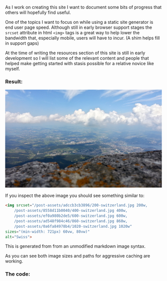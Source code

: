 <!--
{
:title "Basic img srcset support for Stasis with Optimus"
:connections [clojure,stasis,optimus,srcset]
}
-->

As I work on creating this site I want to document some bits of progress that others will hopefully find useful. 

One of the topics I want to focus on while using a static site generator is end user page speed. Although still in early browser support stages the `srcset` attribute in html `<img>` tags is a great way to help lower the bandwidth that, especially mobile, users will have to incur. (A shim helps fill in support gaps)

At the time of writing the resources section of this site is still in early development so I will list some of the relevant content and people that helped make getting started with stasis possible for a relative novice like myself.

### Result:

![Swiss](/resources/public/post-assets/switzerland.jpg)

If you inspect the above image you should see something similar to:

```html
<img srcset="/post-assets/adccb3cb3896/200-switzerland.jpg 200w, 
	/post-assets/8558d11b0040/400-switzerland.jpg 400w, 
	/post-assets/ef0a980b2de5/600-switzerland.jpg 600w, 
	/post-assets/ad548f984c46/860-switzerland.jpg 860w, 
	/post-assets/0a6fa84978b4/1020-switzerland.jpg 1020w" 
sizes="(min-width: 721px) 60vw, 80vw)" 
alt="Swiss">
```
This is generated from from an unmodified markdown image syntax. 

As you can see both image sizes and paths for aggressive caching are working.

### The code:

